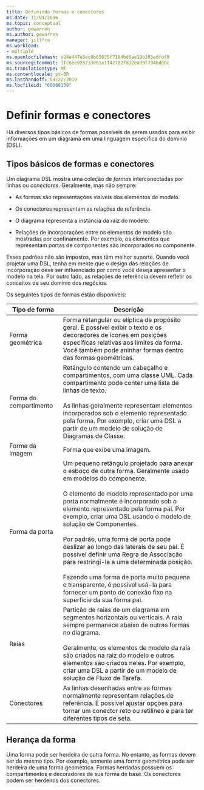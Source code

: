 ```yaml
---
title: Definindo formas e conectores
ms.date: 11/04/2016
ms.topic: conceptual
author: gewarren
ms.author: gewarren
manager: jillfra
ms.workload:
- multiple
ms.openlocfilehash: a24e447e5ec0b65635f7184bd0ae19b305edfdf8
ms.sourcegitcommit: 1fc6ee928733e61a1f42782f832ead9f7946d00c
ms.translationtype: MT
ms.contentlocale: pt-BR
ms.lasthandoff: 04/22/2019
ms.locfileid: "60068139"
---
```

# <a name="define-shapes-and-connectors"></a>Definir formas e conectores

Há diversos tipos básicos de formas possíveis de serem usados para exibir informações em um diagrama em uma linguagem específica do domínio (DSL).

## <a name="shapeTypes"></a> Tipos básicos de formas e conectores

Um diagrama DSL mostra uma coleção de *formas* interconectadas por linhas ou *conectores*. Geralmente, mas não sempre:

- As formas são representações visíveis dos elementos de modelo.

- Os conectores representam as relações de referência.

- O diagrama representa a instância da raiz do modelo.

- Relações de incorporações entre os elementos de modelo são mostradas por confinamento. Por exemplo, os elementos que representam portas de componentes são incorporados no componente.

Esses padrões não são impostos, mas têm melhor suporte. Quando você projetar uma DSL, tenha em mente que o design das relações de incorporação deve ser influenciado por como você deseja apresentar o modelo na tela. Por outro lado, as relações de referência devem refletir os conceitos de seu domínio dos negócios.

Os seguintes tipos de formas estão disponíveis:

|Tipo de forma|Descrição|
|-|-|
|Forma geométrica|Forma retangular ou elíptica de propósito geral. É possível exibir o texto e os decoradores de ícones em posições específicas relativas aos limites da forma. Você também pode aninhar formas dentro das formas geométricas.|
|Forma do compartimento|Retângulo contendo um cabeçalho e compartimentos, com uma classe UML. Cada compartimento pode conter uma lista de linhas de texto.<br /><br /> As linhas geralmente representam elementos incorporados sob o elemento representado pela forma. Por exemplo, criar uma DSL a partir de um modelo de solução de Diagramas de Classe.|
|Forma da imagem|Forma que exibe uma imagem.|
|Forma da porta|Um pequeno retângulo projetado para anexar o esboço de outra forma. Geralmente usado em modelos do componente.<br /><br /> O elemento de modelo representado por uma porta normalmente é incorporado sob o elemento representado pela forma pai. Por exemplo, criar uma DSL usando o modelo de solução de Componentes.<br /><br /> Por padrão, uma forma de porta pode deslizar ao longo das laterais de seu pai. É possível definir uma Regra de Associação para restringi-la a uma determinada posição.<br /><br /> Fazendo uma forma de porta muito pequena e transparente, é possível usá-la para fornecer um ponto de conexão fixo na superfície da sua forma pai.|
|Raias|Partição de raias de um diagrama em segmentos horizontais ou verticais. A raia sempre permanece abaixo de outras formas no diagrama.<br /><br /> Geralmente, os elementos de modelo da raia são criados na raiz do modelo e outros elementos são criados neles. Por exemplo, criar uma DSL a partir de um modelo de solução de Fluxo de Tarefa.|
|Conectores|As linhas desenhadas entre as formas normalmente representam relações de referência. É possível ajustar opções para tornar um conector reto ou retilíneo e para ter diferentes tipos de seta.|

## <a name="shape-inheritance"></a>Herança da forma

Uma forma pode ser herdeira de outra forma. No entanto, as formas devem ser do mesmo tipo. Por exemplo, somente uma forma geométrica pode ser herdeira de uma forma geométrica. Formas herdadas possuem os compartimentos e decoradores de sua forma de base. Os conectores podem ser herdeiros dos conectores.